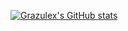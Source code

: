[![Grazulex's GitHub stats](https://github-readme-stats.vercel.app/api?username=grazulex)](https://github.com/grazulex)
